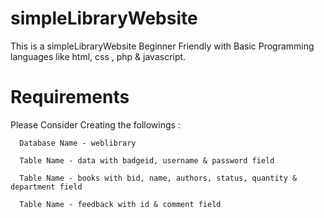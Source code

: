 # simpleLibraryWebsite
  This is a simpleLibraryWebsite Beginner Friendly with Basic Programming languages like html, css , php & javascript.
# Requirements

Please Consider Creating the followings :
```
  Database Name - weblibrary
```
```
  Table Name - data with badgeid, username & password field
```
```
  Table Name - books with bid, name, authors, status, quantity & department field
```
```
  Table Name - feedback with id & comment field
```
